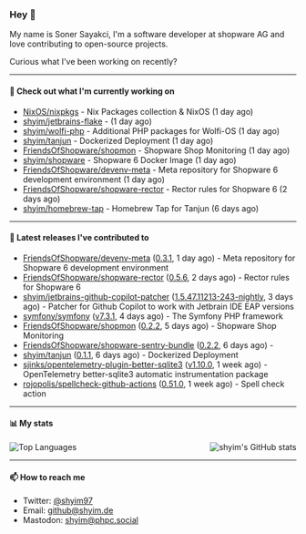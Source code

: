 ### Hey 👋

My name is Soner Sayakci, I'm a software developer at shopware AG and love contributing to open-source projects.

Curious what I've been working on recently?

---

#### 👷 Check out what I'm currently working on

- [NixOS/nixpkgs](https://github.com/NixOS/nixpkgs) - Nix Packages collection &amp; NixOS (1 day ago)
- [shyim/jetbrains-flake](https://github.com/shyim/jetbrains-flake) -  (1 day ago)
- [shyim/wolfi-php](https://github.com/shyim/wolfi-php) - Additional PHP packages for Wolfi-OS (1 day ago)
- [shyim/tanjun](https://github.com/shyim/tanjun) - Dockerized Deployment (1 day ago)
- [FriendsOfShopware/shopmon](https://github.com/FriendsOfShopware/shopmon) - Shopware Shop Monitoring (1 day ago)
- [shyim/shopware](https://github.com/shyim/shopware) - Shopware 6 Docker Image (1 day ago)
- [FriendsOfShopware/devenv-meta](https://github.com/FriendsOfShopware/devenv-meta) - Meta repository for Shopware 6 development environment (1 day ago)
- [FriendsOfShopware/shopware-rector](https://github.com/FriendsOfShopware/shopware-rector) - Rector rules for Shopware 6 (2 days ago)
- [shyim/homebrew-tap](https://github.com/shyim/homebrew-tap) - Homebrew Tap for Tanjun (6 days ago)

---

#### 🔭 Latest releases I've contributed to

- [FriendsOfShopware/devenv-meta](https://github.com/FriendsOfShopware/devenv-meta) ([0.3.1](https://github.com/FriendsOfShopware/devenv-meta/releases/tag/0.3.1), 1 day ago) - Meta repository for Shopware 6 development environment
- [FriendsOfShopware/shopware-rector](https://github.com/FriendsOfShopware/shopware-rector) ([0.5.6](https://github.com/FriendsOfShopware/shopware-rector/releases/tag/0.5.6), 2 days ago) - Rector rules for Shopware 6
- [shyim/jetbrains-github-copilot-patcher](https://github.com/shyim/jetbrains-github-copilot-patcher) ([1.5.47.11213-243-nightly](https://github.com/shyim/jetbrains-github-copilot-patcher/releases/tag/1.5.47.11213-243-nightly), 3 days ago) - Patcher for Github Copilot to work with Jetbrain IDE EAP versions
- [symfony/symfony](https://github.com/symfony/symfony) ([v7.3.1](https://github.com/symfony/symfony/releases/tag/v7.3.1), 4 days ago) - The Symfony PHP framework
- [FriendsOfShopware/shopmon](https://github.com/FriendsOfShopware/shopmon) ([0.2.2](https://github.com/FriendsOfShopware/shopmon/releases/tag/0.2.2), 5 days ago) - Shopware Shop Monitoring
- [FriendsOfShopware/shopware-sentry-bundle](https://github.com/FriendsOfShopware/shopware-sentry-bundle) ([0.2.2](https://github.com/FriendsOfShopware/shopware-sentry-bundle/releases/tag/0.2.2), 6 days ago) - 
- [shyim/tanjun](https://github.com/shyim/tanjun) ([0.1.1](https://github.com/shyim/tanjun/releases/tag/0.1.1), 6 days ago) - Dockerized Deployment
- [sjinks/opentelemetry-plugin-better-sqlite3](https://github.com/sjinks/opentelemetry-plugin-better-sqlite3) ([v1.10.0](https://github.com/sjinks/opentelemetry-plugin-better-sqlite3/releases/tag/v1.10.0), 1 week ago) - OpenTelemetry better-sqlite3 automatic instrumentation package
- [rojopolis/spellcheck-github-actions](https://github.com/rojopolis/spellcheck-github-actions) ([0.51.0](https://github.com/rojopolis/spellcheck-github-actions/releases/tag/0.51.0), 1 week ago) - Spell check action

---

#### 📊 My stats

<img align="right" alt="shyim's GitHub stats" src="https://github-readme-stats.vercel.app/api?username=shyim&count_private=1&show_icons=true&" />

![Top Languages](https://github-readme-stats.vercel.app/api/top-langs/?username=shyim)

---

#### 📫 How to reach me

- Twitter: [@shyim97](https://twitter.com/shyim97)
- Email: [github@shyim.de](mailto://github@shyim.de)
- Mastodon: <a rel="me" href="https://phpc.social/@shyim">shyim@phpc.social</a>
